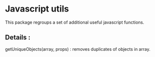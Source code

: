 <h1> Javascript utils </h1>
<p> This package regroups a set of additional useful javascript functions.</p>
<h2> Details : </h2> 
<p> getUniqueObjects(array, props) : removes duplicates of objects in array. </p> 